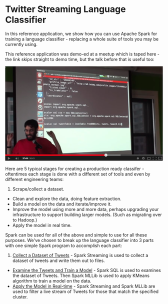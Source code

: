 # Twitter Streaming Language Classifier

In this reference application, we show how you can use Apache Spark for training a language classifier - replacing a whole suite of tools you may be currently using.

This reference application was demo-ed at a meetup which is taped here - the link skips straight to demo time, but the talk before that is useful too:

[![Aaron Davidson doing his magic](aaron-yaaay.png)](https://www.youtube.com/watch?v=FjhRkfAuU7I#t=2035)

Here are 5 typical stages for creating a production ready classifer - oftentimes each stage is done with a different set of tools and even by different engineering teams:

1. Scrape/collect a dataset.
* Clean and explore the data, doing feature extraction.
* Build a model on the data and iterate/improve it.
* Improve the model using more and more data, perhaps upgrading your infrastructure to support building larger models.  (Such as migrating over to Hadoop.)
* Apply the model in real time.

Spark can be used for all of the above and simple to use for all these purposes.  We've chosen to break up the language classifier into 3 parts with one simple Spark program to accomplish each part:

1. [Collect a Dataset of Tweets](collect.md) - Spark Streaming is used to collect a dataset of tweets and write them out to files.
* [Examine the Tweets and Train a Model](examine_and_train.md) - Spark SQL is used to examines the dataset of Tweets.  Then Spark MLLib is used to apply KMeans algorithm to train a model on the data.
* [Apply the Model in Real-time](predict.md) - Spark Streaming and Spark MLLib are used to filter a live stream of Tweets for those that match the specified cluster.
